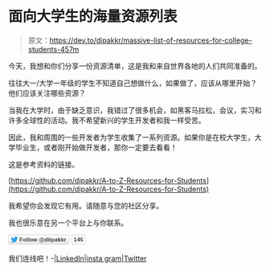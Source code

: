 # 面向大学生的海量资源列表

> 原文：<https://dev.to/dipakkr/massive-list-of-resources-for-college-students-457m>

今天，我想和你们分享一份资源清单，这是我和来自世界各地的人们共同准备的。

往往大一/大学一年级的学生不知道自己想做什么，如果做了，应该从哪里开始？他们应该关注哪些资源？

当我在大学时，由于缺乏意识，我错过了很多机会，如黑客马拉松，会议，实习和许多全球性的活动。我不希望新兴的学生开发者和我一样受苦。

因此，我和周围的一些开发者为学生收集了一系列资源。如果你是在校大学生，大学毕业生，或者刚开始做开发者，那你一定要去看看！

这是参考资料的链接。

[https://github.com/dipakkr/A-to-Z-Resources-for-Students](https://github.com/dipakkr/A-to-Z-Resources-for-Students)

我希望你会发现它有用。请随意与您的社区分享。

我也很乐意在另一个平台上与你联系。

[![Twitter Follow](img/cedc1cc89b8d6c891c90fd5f70e3a2cd.png)](https://twitter.com/diipakkr)

我们连线吧！-|[LinkedIn](http://bit.ly/2MQX5pK)|[insta gram](http://bit.ly/2lU6pBm)|[Twitter](http://bit.ly/2mcRaUk)